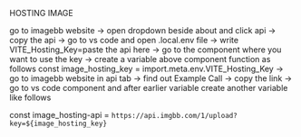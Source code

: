 HOSTING IMAGE


go to imagebb website ->
open dropdown beside about and click api ->
copy the api ->
go to vs code and open .local.env file ->
write VITE_Hosting_Key=paste the api here -> 
go to the component where you want to use the key ->
create a variable above component function as follows
const image_hosting_key = import.meta.env.VITE_Hosting_Key  ->
go to imagebb website in api tab ->
find out Example Call ->
copy the link -> 
go to vs code component and after earlier variable create another variable like follows

const image_hosting-api = `https://api.imgbb.com/1/upload?key=${image_hosting_key}`


